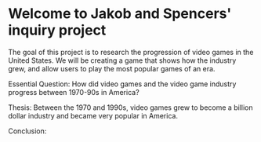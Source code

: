 # Welcome to Jakob and Spencers' inquiry project

The goal of this project is to research the progression of video games in the United States.
We will be creating a game that shows how the industry grew, and allow users to play the most popular games of an era.


Essential Question: How did video games and the video game industry progress between 1970-90s in America?

Thesis: Between the 1970 and 1990s, video games grew to become a billion dollar industry and became very popular in America.

Conclusion: 
